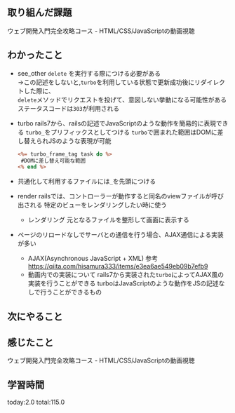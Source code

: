 ## 取り組んだ課題
ウェブ開発入門完全攻略コース - HTML/CSS/JavaScriptの動画視聴
## わかったこと
* see_other
  `delete` を実行する際につける必要がある   
  →この記述をしないと,`turbo`を利用している状態で更新成功後にリダイレクトした際に、   
  `delete`メソッドでリクエストを投げて、意図しない挙動になる可能性がある   
  ステータスコードは`303`が利用される
  
* turbo
  rails7から、railsの記述でJavaScriptのような動作を簡易的に表現できる
  `turbo_`をプリフィックスとしてつける
  `turbo`で囲まれた範囲はDOMに差し替えられJSのような表現が可能
  ```temp.html.erb
  <%= turbo_frame_tag task do %>
   #DOMに差し替え可能な範囲
  <% end %>
  ```

* 共通化して利用するファイルには`_`を先頭につける

* render
  railsでは、コントローラーが動作すると同名のviewファイルが呼び出される
  特定のビューをレンダリングしたい時に使う
  * レンダリング
    元となるファイルを整形して画面に表示する

* ページのリロードなしでサーバとの通信を行う場合、AJAX通信による実装が多い
  * AJAX(Asynchronous JavaScript + XML)
    参考
    https://qiita.com/hisamura333/items/e3ea6ae549eb09b7efb9
  * 動画内での実装について
    rails7から実装された`turbo`によってAJAX風の実装を行うことができる
    turboはJavaScriptのような動作をJSの記述なしで行うことができるもの
## 次にやること

## 感じたこと
ウェブ開発入門完全攻略コース - HTML/CSS/JavaScriptの動画視聴

## 学習時間
 today:2.0
 total:115.0